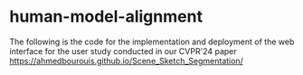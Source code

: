 # human-model-alignment
The following is the code for the implementation and deployment of the web interface for the user study conducted in our CVPR'24 paper https://ahmedbourouis.github.io/Scene_Sketch_Segmentation/
